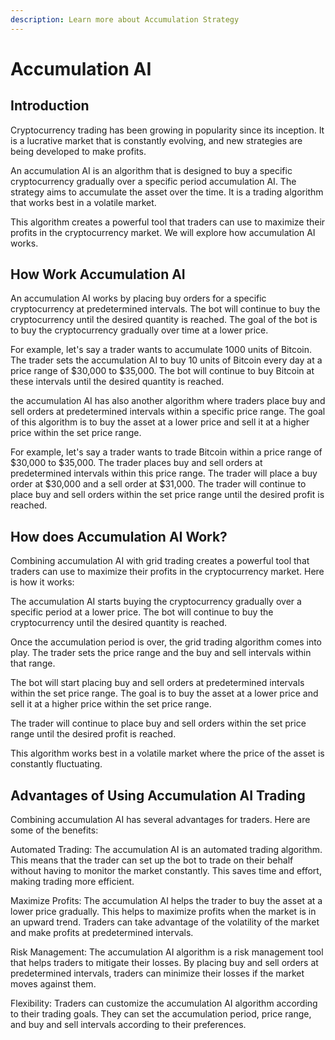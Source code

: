 ```yaml
---
description: Learn more about Accumulation Strategy
---
```


# Accumulation AI

## **Introduction**

Cryptocurrency trading has been growing in popularity since its inception. It is a lucrative market that is constantly evolving, and new strategies are being developed to make profits.

An accumulation AI  is an algorithm that is designed to buy a specific cryptocurrency gradually over a specific period accumulation AI. The strategy aims to accumulate the asset over the time. It is a trading algorithm that works best in a volatile market.

This algorithm creates a powerful tool that traders can use to maximize their profits in the cryptocurrency market. We will explore how accumulation AI works.

## **How Work Accumulation AI**

An accumulation AI works by placing buy orders for a specific cryptocurrency at predetermined intervals. The bot will continue to buy the cryptocurrency until the desired quantity is reached. The goal of the bot is to buy the cryptocurrency gradually over time at a lower price.

For example, let's say a trader wants to accumulate 1000 units of Bitcoin. The trader sets the accumulation AI to buy 10 units of Bitcoin every day at a price range of $30,000 to $35,000. The bot will continue to buy Bitcoin at these intervals until the desired quantity is reached.

the accumulation AI has also another algorithm where traders place buy and sell orders at predetermined intervals within a specific price range. The goal of this algorithm is to buy the asset at a lower price and sell it at a higher price within the set price range.

For example, let's say a trader wants to trade Bitcoin within a price range of $30,000 to $35,000. The trader places buy and sell orders at predetermined intervals within this price range. The trader will place a buy order at $30,000 and a sell order at $31,000. The trader will continue to place buy and sell orders within the set price range until the desired profit is reached.

## **How does Accumulation AI Work?**

Combining accumulation AI with grid trading creates a powerful tool that traders can use to maximize their profits in the cryptocurrency market. Here is how it works:

The accumulation AI starts buying the cryptocurrency gradually over a specific period at a lower price. The bot will continue to buy the cryptocurrency until the desired quantity is reached.

Once the accumulation period is over, the grid trading algorithm comes into play. The trader sets the price range and the buy and sell intervals within that range.

The bot will start placing buy and sell orders at predetermined intervals within the set price range. The goal is to buy the asset at a lower price and sell it at a higher price within the set price range.

The trader will continue to place buy and sell orders within the set price range until the desired profit is reached.

This algorithm works best in a volatile market where the price of the asset is constantly fluctuating.

## **Advantages of Using Accumulation AI Trading**

Combining accumulation AI has several advantages for traders. Here are some of the benefits:

Automated Trading: The accumulation AI is an automated trading algorithm. This means that the trader can set up the bot to trade on their behalf without having to monitor the market constantly. This saves time and effort, making trading more efficient.

Maximize Profits: The accumulation AI helps the trader to buy the asset at a lower price gradually. This helps to maximize profits when the market is in an upward trend. Traders can take advantage of the volatility of the market and make profits at predetermined intervals.

Risk Management: The accumulation AI algorithm is a risk management tool that helps traders to mitigate their losses. By placing buy and sell orders at predetermined intervals, traders can minimize their losses if the market moves against them.

Flexibility: Traders can customize the accumulation AI algorithm according to their trading goals. They can set the accumulation period, price range, and buy and sell intervals according to their preferences.

